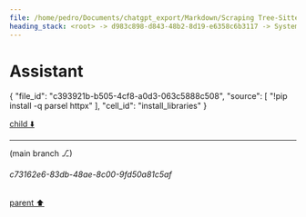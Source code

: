 ```yaml
---
file: /home/pedro/Documents/chatgpt_export/Markdown/Scraping Tree-Sitter Parsers Failed.md
heading_stack: <root> -> d983c898-d843-48b2-8d19-e6358c6b3117 -> System -> e17b45cd-afd8-40ff-9f17-efd45736b653 -> System -> aaa20636-5e4b-4441-bb5f-bf9eba90dce2 -> User -> 432ed60e-ec95-40ea-b496-fd523a6dea8d -> Assistant -> 46b32ca1-24f5-4323-8f5d-f353801b264c -> Tool -> 5d6e7cb4-e20c-4759-95a6-070b010d5169 -> Assistant -> aeb33008-033e-4c51-9795-353210680c11 -> Tool -> 72a817b1-2783-48d4-bf78-8f9daa221f44 -> Assistant
---
```

# Assistant

{
  "file_id": "c393921b-b505-4cf8-a0d3-063c5888c508",
  "source": [
    "!pip install -q parsel httpx"
  ],
  "cell_id": "install_libraries"
}

[child ⬇️](#c73162e6-83db-48ae-8c00-9fd50a81c5af)

---

(main branch ⎇)
###### c73162e6-83db-48ae-8c00-9fd50a81c5af
[parent ⬆️](#72a817b1-2783-48d4-bf78-8f9daa221f44)
